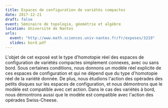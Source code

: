 ```yaml
---
title: Espaces de configuration de variétés compactes
date: 2017-12-21
draft: false
event: Séminaire de topologie, géométrie et algèbre
location: Université de Nantes
urls:
  event: "http://www.math.sciences.univ-nantes.fr/fr/exposes/3219"
  slides: bord.pdf
---
```


L'objet de cet exposé est le type d'homotopie réel des espaces de configuration de variétés compactes simplement connexes, avec ou sans bord. Sous certaines conditions, nous donnons un modèle réel explicite de ces espaces de configuration et qui ne dépend que du type d'homotopie réel de la variété donnée. De plus, nous étudions l'action des opérades des petits disques sur les espaces de configuration, et nous démontrons que le modèle est compatible avec cet action. Dans le cas des variétés à bord, nous démontrons aussi que le modèle est compatible avec l'action des opérades Swiss-Cheese.
